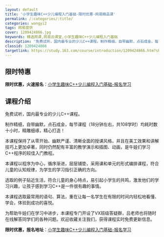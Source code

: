 ```yaml
---
layout: default
title: '小学生趣味C++少儿编程入门基础-限时优惠-网易精品课'
permalink: /:categories/:title/
categories: wangyi2
tags: 网易提供
cover: 1209424866.jpg
keywords: 精选网课,网易云课堂,小学生趣味C++少儿编程入门基础
description: '免费试听，国内最专业的少儿C++课程。制作精细，自带幽默，点石成金，每节课程（18分钟左右，共108学时）均耗时数十小时'
classid: 1209424866
targetlink: https://study.163.com/course/introduction/1209424866.htm?share=1&shareId=1025206652&utm_campaign=share&utm_medium=iphoneShare&utm_source=&utm_u=1025206652
---
```


## 限时特惠

**限时优惠，火速报名**：[小学生趣味C++少儿编程入门基础-报名学习](https://study.163.com/course/introduction/1209424866.htm?share=1&shareId=1025206652&utm_campaign=share&utm_medium=iphoneShare&utm_source=&utm_u=1025206652)

## 课程介绍

免费试听，国内最专业的少儿C++课程。

制作精细，自带幽默，点石成金，每节课程（18分钟左右，共108学时）均耗时数十小时，精雕细琢，精心打造！



本课程保持了从零开始、幽默严谨、清晰全面的授课风格，并且在美工效果和讲解技巧上更加卓著，同时仍然配有丰富的教学演示和插图、动画，是牛娃们学习C++程序的较佳入门教程。



本课程以程序为中心，循序渐进，层层铺垫，采用课和单元的形式编排课程，符合儿童的认知规律，为学生的学习指引正确的方向。

选取的例子贴近生活，符合儿童的身心特点，易引起小学生的共鸣，激发他们的学习兴趣，让孩子感到学习C++是一件很有趣的事情。



本课程选取最常用的语句、算法，重在让每一名学生在有限的时间内轻松地看懂、学会，体验到成功的喜悦。



为帮助牛娃们在学习中进步，本课程专门开设了VX班级答疑群，吕老师也将随时在线解答同学们的各种问题。欢迎收藏关注我们，获得课程实时免费更新信息。

**限时优惠，报名地址**：[小学生趣味C++少儿编程入门基础-报名学习](https://study.163.com/course/introduction/1209424866.htm?share=1&shareId=1025206652&utm_campaign=share&utm_medium=iphoneShare&utm_source=&utm_u=1025206652)

